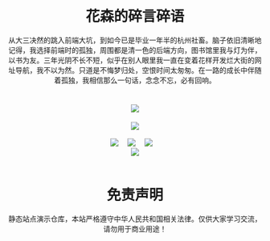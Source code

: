 <!-- 碎言碎语 -->
<h1 align="center">花森的碎言碎语</h1>
<p align="center">从大三决然的跳入前端大坑，到如今已是毕业一年半的杭州社畜。脑子依旧清晰地记得，我选择前端时的孤独，周围都是清一色的后端方向，图书馆里我与灯为伴，以书为友。三年光阴不长不短，似乎在别人眼里我一直在变着花样开发烂大街的网址导航，我不以为然。只道是不悔梦归处，空恨时间太匆匆。在一路的成长中伴随着孤独，我相信那么一句话，念念不忘，必有回响。</p>

<!-- 打字动效 -->
<h1 align="center">
  <a href="https://sunguoqi.com/">
    <img src="https://readme-typing-svg.herokuapp.com/?lines=console.log('森林覆盖的岛屿花开遍地美好都将与约而至')&center=true&size=14">
  </a>
</h1>

<!-- 敲代码的图片 -->
<div align="center" ><img order-radius="100px" src="https://cdn.jsdelivr.net/gh/sun0225SUN/photos/images/202108300019556.gif"/></div>

<!-- 分行 -->
<br>

<!-- 个人资料徽标 -->
<div align="center">
  <a href="http://huasen.cc/"><img src="https://img.shields.io/badge/website-网站-blue"></a>&emsp;
  <a href="https://blog.csdn.net/L184820911/"><img src="https://img.shields.io/badge/CSDN-CSDN-c32136"></a>&emsp;
  <a href="https://space.bilibili.com/241546158/"><img src="https://img.shields.io/badge/bilibili-B站-ff69b4"></a>&emsp;
  <!--   <img src="https://visitor-badge.glitch.me/badge?page_id=huasenjio" alt="访客统计" /> -->
</div>

<!-- banner -->
<div align="center"><img src="https://cdn.jsdelivr.net/gh/sun0225SUN/photos/images/202110311924844.png" /></div>

<!-- 展示项目 -->
<!-- <h3 align="center">推荐仓库</h3>
<div align="center">
  <a href="">
    <img src="https://github-readme-stats.vercel.app/api/pin/?username=huasenjio&repo=huasen-portal&theme=dark&bg_color=0d1117&hide_border=true" />
  </a>
  <a href="">
    <img src="https://github-readme-stats.vercel.app/api/pin/?username=huasenjio&repo=huasenjio-compose&theme=dark&bg_color=0d1117&hide_border=true" />
  </a>
</div> -->

<!-- 访客图 -->
<!-- <h3 align="center"></h3>
<div align="center"> <img src="https://activity-graph.herokuapp.com/graph?username=huasenjio&theme=xcode" /> </div> -->

<!-- 分行 -->
<br>

<!-- 免责声明 -->
<h1 align="center">免责声明</h1>
<p align="center">静态站点演示仓库，本站严格遵守中华人民共和国相关法律。仅供大家学习交流，请勿用于商业用途！</p>


